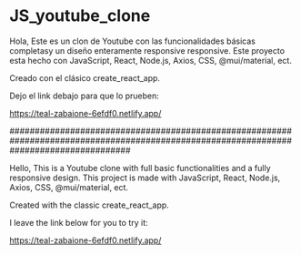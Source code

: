 ﻿# JS_youtube_clone

Hola, Este es un clon de Youtube con las funcionalidades básicas completasy un diseño enteramente responsive responsive. 
Este proyecto esta hecho con JavaScript, React, Node.js, Axios, CSS, @mui/material, ect.

Creado con el clásico create_react_app. 

Dejo el link debajo para que lo prueben: 

https://teal-zabaione-6efdf0.netlify.app/ 


########################################################################################################################################

Hello, This is a Youtube clone with full basic functionalities and a fully responsive design.
This project is made with JavaScript, React, Node.js, Axios, CSS, @mui/material, ect.

Created with the classic create_react_app.

I leave the link below for you to try it:

https://teal-zabaione-6efdf0.netlify.app/ 
